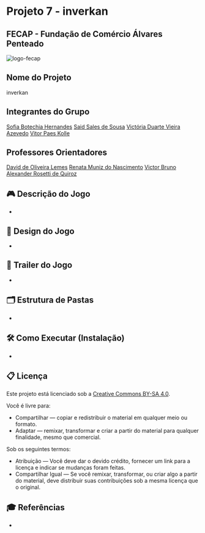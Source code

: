 # Projeto 7 - inverkan
## FECAP - Fundação de Comércio Álvares Penteado
![logo-fecap](https://github.com/user-attachments/assets/aed2b4ff-9c3d-4cdf-83da-2aa277a53f82)

## Nome do Projeto
inverkan

## Integrantes do Grupo
[Sofia Botechia Hernandes](www.linkedin.com/in/sofiahernandes)
[Said Sales de Sousa](www.linkedin.com/in/said-sales-96b6aa357)
[Victória Duarte Vieira Azevedo](www.linkedin.com/in/)
[Vitor Paes Kolle](www.linkedin.com/in/)

## Professores Orientadores
[David de Oliveira Lemes](https://www.linkedin.com/in/dolemes/)
[Renata Muniz do Nascimento](https://www.linkedin.com/in/remuniz/)
[Victor Bruno Alexander Rosetti de Quiroz](https://www.linkedin.com/in/victorbarq/)

## 🎮 Descrição do Jogo
-

## 🎨 Design do Jogo
-

## 🎥 Trailer do Jogo
-

## 🗂 Estrutura de Pastas
-

## 🛠 Como Executar (Instalação)
-

## 📋 Licença
Este projeto está licenciado sob a [Creative Commons BY-SA 4.0](https://creativecommons.org/licenses/by-sa/4.0/).

Você é livre para:
- Compartilhar — copiar e redistribuir o material em qualquer meio ou formato.
- Adaptar — remixar, transformar e criar a partir do material para qualquer finalidade, mesmo que comercial.

Sob os seguintes termos:
- Atribuição — Você deve dar o devido crédito, fornecer um link para a licença e indicar se mudanças foram feitas.
- Compartilhar Igual — Se você remixar, transformar, ou criar algo a partir do material, deve distribuir suas contribuições sob a mesma licença que o original.

## 🎓 Referências
-
